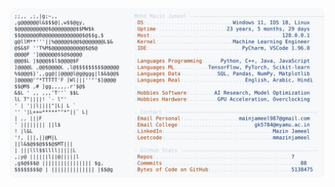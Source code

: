 <picture>
  <source srcset="https://raw.githubusercontent.com/mmazinjameel/mmazinjameel/main/dark_mode.svg?v=1746389419" media="(prefers-color-scheme: dark)">
  <img src="https://raw.githubusercontent.com/mmazinjameel/mmazinjameel/main/light_mode.svg?v=1746389419">
</picture>
